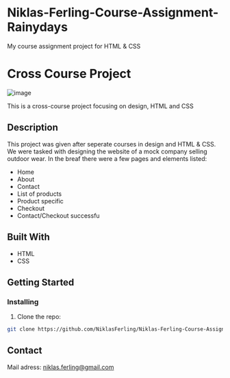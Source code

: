# Niklas-Ferling-Course-Assignment-Rainydays
My course assignment project for HTML & CSS

# Cross Course Project

![image](https://user-images.githubusercontent.com/52622303/164316813-4b12d99f-aeb7-4069-85cf-e72b3a50ac99.png)

This is a cross-course project focusing on design, HTML and CSS

## Description

This project was given after seperate courses in design and HTML & CSS. We were tasked with designing the website of a mock company selling outdoor wear.
In the breaf there were a few pages and elements listed:

- Home
- About
- Contact
- List of products
- Product specific
- Checkout
- Contact/Checkout successfu

## Built With

- HTML
- CSS

## Getting Started

### Installing

1. Clone the repo:

```bash
git clone https://github.com/NiklasFerling/Niklas-Ferling-Course-Assignment-Rainydays.git
```

## Contact

Mail adress: niklas.ferling@gmail.com
